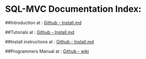 # SQL-MVC Documentation Index:

##Introduction at :
 [Github - Install.md](https://github.com/quale-quest/sql-mvc/blob/master/README.md)

##Tutorials at :
[Github - Install.md](https://github.com/quale-quest/sql-mvc/blob/master/doc/Tutorials.md)

##Install instructions at :
 [Github - Install.md](https://github.com/quale-quest/sql-mvc/blob/master/Install.md)
 
##Programmers Manual at : 
[Github - wiki](https://github.com/quale-quest/sql-mvc/wiki)